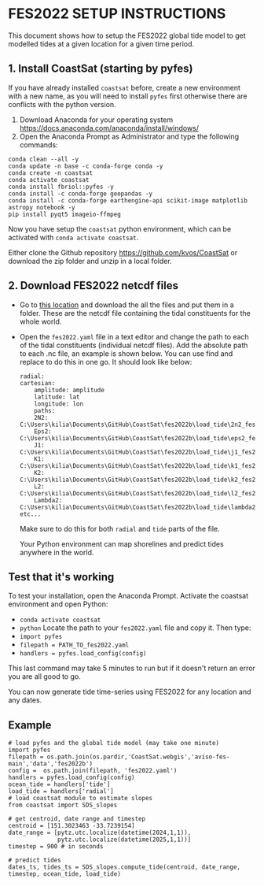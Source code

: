 # FES2022 SETUP INSTRUCTIONS

This document shows how to setup the FES2022 global tide model to get modelled tides at a given location for a given time period.

## 1. Install CoastSat (starting by pyfes)
If you have already installed `coastsat` before, create a new environment with a new name, as you will need to install `pyfes` first otherwise there are conflicts with the python version.

1. Download Anaconda for your operating system https://docs.anaconda.com/anaconda/install/windows/
2. Open the Anaconda Prompt as Administrator and type the following commands:
```
conda clean --all -y
conda update -n base -c conda-forge conda -y
conda create -n coastsat
conda activate coastsat
conda install fbriol::pyfes -y
conda install -c conda-forge geopandas -y
conda install -c conda-forge earthengine-api scikit-image matplotlib astropy notebook -y
pip install pyqt5 imageio-ffmpeg
```
Now you have setup the `coastsat` python environment, which can be activated with `conda activate coastsat`.

Either clone the Github repository https://github.com/kvos/CoastSat or download the zip folder and unzip in a local folder.

## 2. Download FES2022 netcdf files

- Go to [this location](https://unsw-my.sharepoint.com/personal/z2273773_ad_unsw_edu_au/_layouts/15/onedrive.aspx?id=%2Fpersonal%2Fz2273773%5Fad%5Funsw%5Fedu%5Fau%2FDocuments%2FRESEARCH2%2FFES%202022%2Ffes2022b&ga=1) and download the all the files and put them in a folder. These are the netcdf file containing the tidal constituents for the whole world.

- Open the `fes2022.yaml` file in a text editor and change the path to each of the tidal constituents (individual netcdf files). Add the absolute path to each .nc file, an example is shown below. You can use find and replace to do this in one go. It should look like below:
    ```
    radial:
    cartesian:
        amplitude: amplitude
        latitude: lat
        longitude: lon
        paths:
        2N2: C:\Users\kilia\Documents\GitHub\CoastSat\fes2022b\load_tide\2n2_fes2022.nc
        Eps2: C:\Users\kilia\Documents\GitHub\CoastSat\fes2022b\load_tide\eps2_fes2022.nc
        J1: C:\Users\kilia\Documents\GitHub\CoastSat\fes2022b\load_tide\j1_fes2022.nc
        K1: C:\Users\kilia\Documents\GitHub\CoastSat\fes2022b\load_tide\k1_fes2022.nc
        K2: C:\Users\kilia\Documents\GitHub\CoastSat\fes2022b\load_tide\k2_fes2022.nc
        L2: C:\Users\kilia\Documents\GitHub\CoastSat\fes2022b\load_tide\l2_fes2022.nc
        Lambda2: C:\Users\kilia\Documents\GitHub\CoastSat\fes2022b\load_tide\lambda2_fes2022.nc
    etc...
    ```
    Make sure to do this for both `radial` and `tide` parts of the file.

    Your Python environment can map shorelines and predict tides anywhere in the world.

## Test that it's working

To test your installation, open the Anaconda Prompt.
Activate the coastsat environment and open Python:
- `conda activate coastsat`
- `python`
Locate the path to your `fes2022.yaml` file and copy it. Then type:
- `import pyfes`
- `filepath = PATH_TO_fes2022.yaml`
- `handlers = pyfes.load_config(config)`

This last command may take 5 minutes to run but if it doesn't return an error you are all good to go.

You can now generate tide time-series using FES2022 for any location and any dates. 

## Example
```
# load pyfes and the global tide model (may take one minute)
import pyfes
filepath = os.path.join(os.pardir,'CoastSat.webgis','aviso-fes-main','data','fes2022b')
config =  os.path.join(filepath, 'fes2022.yaml')
handlers = pyfes.load_config(config)
ocean_tide = handlers['tide']
load_tide = handlers['radial']
# load coastsat module to estimate slopes
from coastsat import SDS_slopes

# get centroid, date range and timestep
centroid = [151.3023463 -33.7239154]
date_range = [pytz.utc.localize(datetime(2024,1,1)),
              pytz.utc.localize(datetime(2025,1,1))]
timestep = 900 # in seconds

# predict tides
dates_ts, tides_ts = SDS_slopes.compute_tide(centroid, date_range, timestep, ocean_tide, load_tide)
```